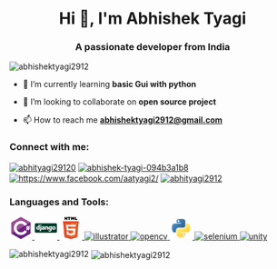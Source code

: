 <h1 align="center">Hi 👋, I'm Abhishek Tyagi</h1>
<h3 align="center">A passionate developer from India</h3>

<p align="left"> <img src="https://komarev.com/ghpvc/?username=abhishektyagi2912&label=Profile%20views&color=0e75b6&style=flat" alt="abhishektyagi2912" /> </p>

- 🌱 I’m currently learning **basic Gui with python**

- 👯 I’m looking to collaborate on **open source project**

- 📫 How to reach me **abhishektyagi2912@gmail.com**

<h3 align="left">Connect with me:</h3>
<p align="left">
<a href="https://twitter.com/abhityagi29120" target="blank"><img align="center" src="https://cdn.jsdelivr.net/npm/simple-icons@3.0.1/icons/twitter.svg" alt="abhityagi29120" height="30" width="40" /></a>
<a href="https://linkedin.com/in/abhishek-tyagi-094b3a1b8" target="blank"><img align="center" src="https://cdn.jsdelivr.net/npm/simple-icons@3.0.1/icons/linkedin.svg" alt="abhishek-tyagi-094b3a1b8" height="30" width="40" /></a>
<a href="https://fb.com/https://www.facebook.com/aatyagi2/" target="blank"><img align="center" src="https://cdn.jsdelivr.net/npm/simple-icons@3.0.1/icons/facebook.svg" alt="https://www.facebook.com/aatyagi2/" height="30" width="40" /></a>
<a href="https://instagram.com/abhityagi2912" target="blank"><img align="center" src="https://cdn.jsdelivr.net/npm/simple-icons@3.0.1/icons/instagram.svg" alt="abhityagi2912" height="30" width="40" /></a>

</p>

<h3 align="left">Languages and Tools:</h3>
<p align="left"> <a href="https://www.w3schools.com/cs/" target="_blank"> <img src="https://raw.githubusercontent.com/devicons/devicon/master/icons/csharp/csharp-original.svg" alt="csharp" width="40" height="40"/> </a> <a href="https://www.djangoproject.com/" target="_blank"> <img src="https://raw.githubusercontent.com/devicons/devicon/master/icons/django/django-original.svg" alt="django" width="40" height="40"/> </a> <a href="https://www.w3.org/html/" target="_blank"> <img src="https://raw.githubusercontent.com/devicons/devicon/master/icons/html5/html5-original-wordmark.svg" alt="html5" width="40" height="40"/> </a> <a href="https://www.adobe.com/in/products/illustrator.html" target="_blank"> <img src="https://www.vectorlogo.zone/logos/adobe_illustrator/adobe_illustrator-icon.svg" alt="illustrator" width="40" height="40"/> </a> <a href="https://opencv.org/" target="_blank"> <img src="https://www.vectorlogo.zone/logos/opencv/opencv-icon.svg" alt="opencv" width="40" height="40"/> </a> <a href="https://www.python.org" target="_blank"> <img src="https://raw.githubusercontent.com/devicons/devicon/master/icons/python/python-original.svg" alt="python" width="40" height="40"/> </a> <a href="https://www.selenium.dev" target="_blank"> <img src="https://raw.githubusercontent.com/detain/svg-logos/780f25886640cef088af994181646db2f6b1a3f8/svg/selenium-logo.svg" alt="selenium" width="40" height="40"/> </a> <a href="https://unity.com/" target="_blank"> <img src="https://www.vectorlogo.zone/logos/unity3d/unity3d-icon.svg" alt="unity" width="40" height="40"/> </a> </p>
<p><img align="left" src="https://github-readme-stats.vercel.app/api/top-langs?username=abhishektyagi2912&show_icons=true&locale=en&layout=compact" alt="abhishektyagi2912" /></p>

<p>&nbsp;<img align="center" src="https://github-readme-stats.vercel.app/api?username=abhishektyagi2912&show_icons=true&locale=en" alt="abhishektyagi2912" /></p>







